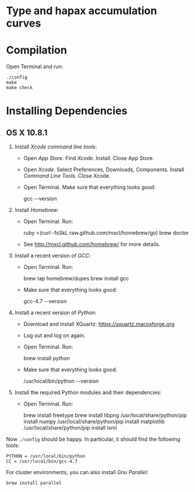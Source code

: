 Type and hapax accumulation curves
==================================


Compilation
===========

Open Terminal and run:

	./config
	make
	make check


Installing Dependencies
=======================

OS X 10.8.1
-----------

1. Install *Xcode command line tools*:

    - Open *App Store*. Find *Xcode*. Install. Close App Store.
    
    - Open *Xcode*. Select Preferences, Downloads, Components. Install *Command Line Tools*. Close Xcode.
    
    - Open Terminal. Make sure that everything looks good:

        gcc --version

2. Install *Homebrew*:

    - Open Terminal. Run:
    
        ruby <(curl -fsSkL raw.github.com/mxcl/homebrew/go)
        brew doctor

    - See http://mxcl.github.com/homebrew/ for more details.

3. Install a recent version of *GCC*:

    - Open Terminal. Run:
    
        brew tap homebrew/dupes
        brew install gcc
	
	- Make sure that everything looks good:
	
		gcc-4.7 --version

4. Install a recent version of *Python*:

	- Download and install XQuartz: https://xquartz.macosforge.org

	- Log out and log on again.

    - Open Terminal. Run:
    
		brew install python

	- Make sure that everything looks good:
	
		/usr/local/bin/python --version

5. Install the required Python modules and their dependencies:

    - Open Terminal. Run:
    
		brew install freetype
		brew install libpng
		/usr/local/share/python/pip install numpy
		/usr/local/share/python/pip install matplotlib
		/usr/local/share/python/pip install lxml

Now `./config` should be happy. In particular, it should find the following tools:

	PYTHON = /usr/local/bin/python
	CC = /usr/local/bin/gcc-4.7

For cluster environments, you can also install *Gnu Parallel*:

	brew install parallel
